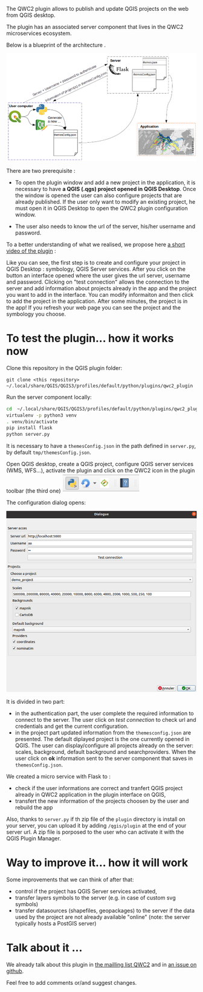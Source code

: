 The QWC2 plugin allows to publish and update QGIS projects on the web from QGIS desktop.

The plugin has an associated server component that lives in the QWC2 microservices ecosystem.

Below is a blueprint of the architecture .

![From the user to the application](img_plugin/plugin_archi.png)

There are two prerequisite :

* To open the plugin window and add a new project in the application, it is necessary to have **a QGIS (.qgs) project opened in QGIS Desktop**. Once the window is opened the user can also configure projects that are already published. If the user only want to modify an existing project, he must open it in QGIS Desktop to open the QWC2 plugin configuration window.

* The user also needs to know the url of the server, his/her username and password.

To a better understanding of what we realised, we propose here [a short video of the plugin](https://youtu.be/XK5nevc4D9g) : 

Like you can see, the first step is to create and configure your project in QGIS Desktop : symbology, QGIS Server services.
After you click on the button an interface opened where the user gives the url server, username and password. Clicking on "test connection" allows the connection to the server and add information about projects already in the app and the project you want to add in the interface. You can modify informaiton and then click to add the project in the application. After some minutes, the project is in the app! If you refresh your web page you can see the project and the symbology you choose.

# To test the plugin... how it works now

Clone this repository in the QGIS plugin folder: 

```
git clone <this repository> ~/.local/share/QGIS/QGIS3/profiles/default/python/plugins/qwc2_plugin
```

Run the server component locally:
```sh
cd  ~/.local/share/QGIS/QGIS3/profiles/default/python/plugins/qwc2_plugin
virtualenv -p python3 venv
. venv/bin/activate
pip install flask
python server.py
```

It is necessary to have a `themesConfig.json` in the path defined in `server.py`, by default `tmp/themesConfig.json`.

Open QGIS desktop, create a QGIS project, configure QGIS server services (WMS, WFS...), activate the plugin and click on the QWC2 icon in the plugin toolbar (the third one) ![](img_plugin/icon.png)

The configuration dialog opens:

![](img_plugin/dialog.png)

It is divided in two part:

* in the authentication part, the user complete the required information to connect to the server. The user click on *test connection* to check url and credentials and get the current configuration.
* in the project part updated information from the `themesconfig.json` are presented. The default diplayed project is the one currently opened in QGIS. The user can display/configure all projects already on the server: scales, background, default background and searchproviders. When the user click on **ok** information sent to the server component that saves in `themesConfig.json`.

We created a micro service with Flask to :
* check if the user informations are correct and tranfert QGIS project already in QWC2 application in the plugin interface on QGIS,
* transfert the new information of the projects choosen by the user and rebuild the app

Also, thanks to `server.py` if th zip file of the `plugin` directory is install on your server, you can upload it by adding `/qgis/plugin` at the end of your server url. A zip file is porposed to the user who can activate it with the QGIS Plugin Manager.

# Way to improve it... how it will work

Some improvements that we can think of after that:
* control if the project has QGIS Server services activated,
* transfer layers symbols to the server (e.g. in case of custom svg symbols)
* transfer datasources (shapefiles, geopackages) to the server if the data used by the project are not already available "online" (note: the server typically hosts a PostGIS server)

# Talk about it ...

We already talk about this plugin in [the mailling list QWC2](http://osgeo-org.1560.x6.nabble.com/New-features-in-QWC2-td5434695.html) and in [an issue on github](https://github.com/qgis/qwc2-demo-app/issues/3). 

Feel free to add comments or/and suggest changes.
